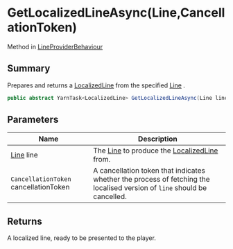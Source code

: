 # GetLocalizedLineAsync(Line,CancellationToken)

Method in [LineProviderBehaviour](yarn.unity.lineproviderbehaviour.md)

## Summary

Prepares and returns a [LocalizedLine](yarn.unity.localizedline.md) from the specified [Line](yarn.line.md) .

```csharp
public abstract YarnTask<LocalizedLine> GetLocalizedLineAsync(Line line, CancellationToken cancellationToken);
```

## Parameters

| Name                                  | Description                                                                                                              |
| ------------------------------------- | ------------------------------------------------------------------------------------------------------------------------ |
| [Line](yarn.line.md) line             | The [Line](yarn.line.md) to produce the [LocalizedLine](yarn.unity.localizedline.md) from.                               |
| `CancellationToken` cancellationToken | A cancellation token that indicates whether the process of fetching the localised version of `line` should be cancelled. |

## Returns

A localized line, ready to be presented to the player.
